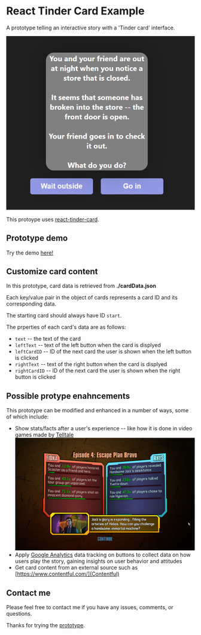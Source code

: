 # React Tinder Card Example

A prototype telling an interactive story with a 'Tinder card' interface.

![](./images/prototypess.png)

This protoype uses [react-tinder-card](https://github.com/3DJakob/react-tinder-card).

## Prototype demo

Try the demo [here!](https://mstfst.github.io/react-tinder-card-example/)

## Customize card content

In this prototype, card data is retrieved from <strong>./cardData.json</strong>

Each key/value pair in the object of cards represents a card ID and its corresponding data.

The starting card should always have ID `start`.

The prperties of each card's data are as follows:

* `text` -- the text of the card
* `leftText` -- text of the left button when the card is displyed
* `leftCardID` -- ID of the next card the user is shown when the left button is clicked
* `rightText` -- text of the right button when the card is displyed
* `rightCardID` -- ID of the next card the user is shown when the right button is clicked

## Possible protype enahncements
This prototype can be modified and enhanced in a number of ways, some of which include:
  * Show stats/facts after a user's experience -- like how it is done in video games made by [Telltale](https://telltale.com/)
  ![](./images/telltalestats.png)
  * Apply [Google Analytics](https://analytics.google.com/) data tracking on buttons to collect data on how users play the story, gaining insights on user behavior and attitudes
  * Get card content from an external source such as [https://www.contentful.com/](Contentful)

## Contact me
Please feel free to contact me if you have any issues, comments, or questions.

Thanks for trying the [prototype](https://mstfst.github.io/react-tinder-card-example/).